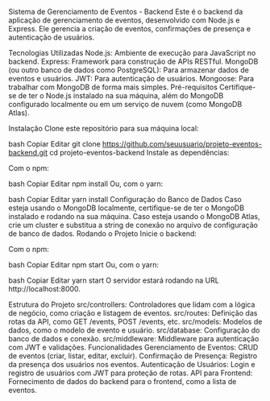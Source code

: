 Sistema de Gerenciamento de Eventos - Backend
Este é o backend da aplicação de gerenciamento de eventos, desenvolvido com Node.js e Express. Ele gerencia a criação de eventos, confirmações de presença e autenticação de usuários.

Tecnologias Utilizadas
Node.js: Ambiente de execução para JavaScript no backend.
Express: Framework para construção de APIs RESTful.
MongoDB (ou outro banco de dados como PostgreSQL): Para armazenar dados de eventos e usuários.
JWT: Para autenticação de usuários.
Mongoose: Para trabalhar com MongoDB de forma mais simples.
Pré-requisitos
Certifique-se de ter o Node.js instalado na sua máquina, além do MongoDB configurado localmente ou em um serviço de nuvem (como MongoDB Atlas).

Instalação
Clone este repositório para sua máquina local:

bash
Copiar
Editar
git clone https://github.com/seuusuario/projeto-eventos-backend.git
cd projeto-eventos-backend
Instale as dependências:

Com o npm:

bash
Copiar
Editar
npm install
Ou, com o yarn:

bash
Copiar
Editar
yarn install
Configuração do Banco de Dados
Caso esteja usando o MongoDB localmente, certifique-se de ter o MongoDB instalado e rodando na sua máquina.
Caso esteja usando o MongoDB Atlas, crie um cluster e substitua a string de conexão no arquivo de configuração de banco de dados.
Rodando o Projeto
Inicie o backend:

Com o npm:

bash
Copiar
Editar
npm start
Ou, com o yarn:

bash
Copiar
Editar
yarn start
O servidor estará rodando na URL http://localhost:8000.

Estrutura do Projeto
src/controllers: Controladores que lidam com a lógica de negócio, como criação e listagem de eventos.
src/routes: Definição das rotas da API, como GET /events, POST /events, etc.
src/models: Modelos de dados, como o modelo de evento e usuário.
src/database: Configuração do banco de dados e conexão.
src/middleware: Middleware para autenticação com JWT e validações.
Funcionalidades
Gerenciamento de Eventos: CRUD de eventos (criar, listar, editar, excluir).
Confirmação de Presença: Registro da presença dos usuários nos eventos.
Autenticação de Usuários: Login e registro de usuários com JWT para proteção de rotas.
API para Frontend: Fornecimento de dados do backend para o frontend, como a lista de eventos.

